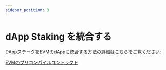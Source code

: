 ```yaml
---
sidebar_position: 3
---
```


# dApp Staking を統合する

DAppステークをEVMのdAppに統合する方法の詳細はこちらをご覧ください:

[EVMのプリコンパイルコントラクト](../../evm/)
